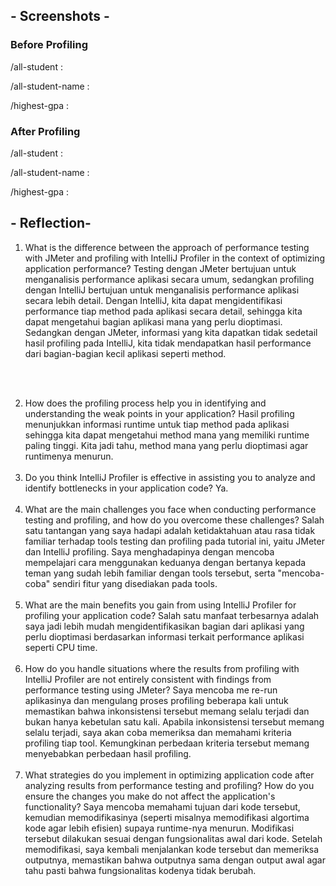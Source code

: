## - Screenshots -

### Before Profiling

/all-student :

/all-student-name :

/highest-gpa :

### After Profiling

/all-student :

/all-student-name :

/highest-gpa :

## - Reflection- 

1. What is the difference between the approach of performance testing with JMeter and profiling with IntelliJ Profiler in the context of optimizing application performance?
   Testing dengan JMeter bertujuan untuk menganalisis performance aplikasi secara umum, sedangkan profiling dengan IntelliJ bertujuan untuk menganalisis performance aplikasi secara lebih detail. Dengan IntelliJ, kita dapat mengidentifikasi performance tiap method pada aplikasi secara detail, sehingga kita dapat mengetahui bagian aplikasi mana yang perlu dioptimasi. Sedangkan dengan JMeter, informasi yang kita dapatkan tidak sedetail hasil profiling pada IntelliJ, kita tidak mendapatkan hasil performance dari bagian-bagian kecil aplikasi seperti method.
<br>
<br>

2. How does the profiling process help you in identifying and understanding the weak points in your application?
   Hasil profiling menunjukkan informasi runtime untuk tiap method pada aplikasi sehingga kita dapat mengetahui method mana yang memiliki runtime paling tinggi. Kita jadi tahu, method mana yang perlu dioptimasi agar runtimenya menurun.
   <br>
   <br>
3. Do you think IntelliJ Profiler is effective in assisting you to analyze and identify bottlenecks in your application code?
   Ya.
   <br>
   <br>
4. What are the main challenges you face when conducting performance testing and profiling, and how do you overcome these challenges?
   Salah satu tantangan yang saya hadapi adalah ketidaktahuan atau rasa tidak familiar terhadap tools testing dan profiling pada tutorial ini, yaitu JMeter dan IntelliJ profiling. Saya menghadapinya dengan mencoba mempelajari cara menggunakan keduanya dengan bertanya kepada teman yang sudah lebih familiar dengan tools tersebut, serta "mencoba-coba" sendiri fitur yang disediakan pada tools.
   <br>
   <br>
5. What are the main benefits you gain from using IntelliJ Profiler for profiling your application code?
   Salah satu manfaat terbesarnya adalah saya jadi lebih mudah mengidentifikasikan bagian dari aplikasi yang perlu dioptimasi berdasarkan informasi terkait performance aplikasi seperti CPU time.
   <br>
   <br>
6. How do you handle situations where the results from profiling with IntelliJ Profiler are not entirely consistent with findings from performance testing using JMeter?
   Saya mencoba me re-run aplikasinya dan mengulang proses profiling beberapa kali untuk memastikan bahwa inkonsistensi tersebut memang selalu terjadi dan bukan hanya kebetulan satu kali. Apabila inkonsistensi tersebut memang selalu terjadi, saya akan coba memeriksa dan memahami kriteria profiling tiap tool. Kemungkinan perbedaan kriteria tersebut memang menyebabkan perbedaan hasil profiling.
   <br>
   <br>
7. What strategies do you implement in optimizing application code after analyzing results from performance testing and profiling? How do you ensure the changes you make do not affect the application's functionality?
   Saya mencoba memahami tujuan dari kode tersebut, kemudian memodifikasinya (seperti misalnya memodifikasi algortima kode agar lebih efisien) supaya runtime-nya menurun. Modifikasi tersebut dilakukan sesuai dengan fungsionalitas awal dari kode. Setelah memodifikasi, saya kembali menjalankan kode tersebut dan memeriksa outputnya, memastikan bahwa outputnya sama dengan output awal agar tahu pasti bahwa fungsionalitas kodenya tidak berubah.